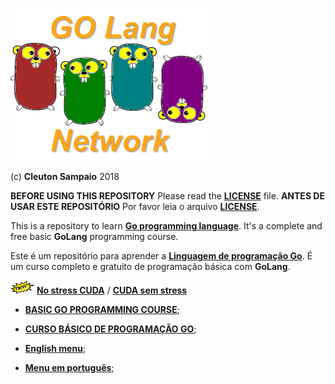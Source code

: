 ![](./golangnetwork-logo.png)

(c) **Cleuton Sampaio** 2018

**BEFORE USING THIS REPOSITORY** Please read the [**LICENSE**](./LICENSE) file. 
**ANTES DE USAR ESTE REPOSITÓRIO** Por favor leia o arquivo [**LICENSE**](./LICENSE).

This is a repository to learn [**Go programming language**](https://golang.org/). It's a complete and free basic **GoLang** programming course. 

Este é um repositório para aprender a [**Linguagem de programação Go**](https://golang.org/). É um curso completo e gratuito de programação básica com **GoLang**.

![](./new.png) [**No stress CUDA**](./english/cuda/nostress) / [**CUDA sem stress**](./portuguese/cuda/nostress)

- [**BASIC GO PROGRAMMING COURSE**](./english/course.md);
- [**CURSO BÁSICO DE PROGRAMAÇÃO GO**](./portuguese/curso.md);

- [**English menu**](./english/README.md);
- [**Menu em português**](./portuguese/README.md);



